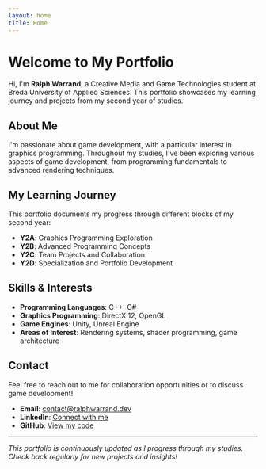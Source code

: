 ```yaml
---
layout: home
title: Home
---
```


# Welcome to My Portfolio

Hi, I'm **Ralph Warrand**, a Creative Media and Game Technologies student at Breda University of Applied Sciences. This portfolio showcases my learning journey and projects from my second year of studies.

## About Me

I'm passionate about game development, with a particular interest in graphics programming. Throughout my studies, I've been exploring various aspects of game development, from programming fundamentals to advanced rendering techniques.

## My Learning Journey

This portfolio documents my progress through different blocks of my second year:

- **Y2A**: Graphics Programming Exploration
- **Y2B**: Advanced Programming Concepts  
- **Y2C**: Team Projects and Collaboration
- **Y2D**: Specialization and Portfolio Development

## Skills & Interests

- **Programming Languages**: C++, C#
- **Graphics Programming**: DirectX 12, OpenGL
- **Game Engines**: Unity, Unreal Engine
- **Areas of Interest**: Rendering systems, shader programming, game architecture

## Contact

Feel free to reach out to me for collaboration opportunities or to discuss game development!

- **Email**: [contact@ralphwarrand.dev](mailto:contact@ralphwarrand.dev)
- **LinkedIn**: [Connect with me](https://linkedin.com/in/ralphwarrand)
- **GitHub**: [View my code](https://github.com/ralphwarrand)

---

*This portfolio is continuously updated as I progress through my studies. Check back regularly for new projects and insights!*

